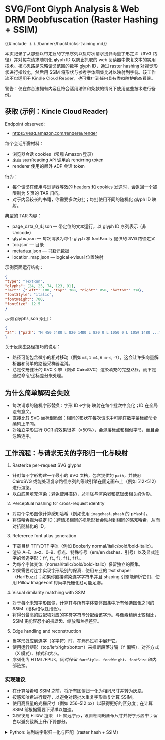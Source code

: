 # SVG/Font Glyph Analysis & Web DRM Deobfuscation (Raster Hashing + SSIM)

{{#include ../../../banners/hacktricks-training.md}}

本页记录了从那些以带定位的字形序列以及每次请求提供向量字形定义（SVG 路径）并对每次请求随机化 glyph ID 以防止抓取的 web 阅读器中恢复文本的实用技术。核心思路是忽略请求范围的数字 glyph ID，通过 raster hashing 对视觉形状进行指纹化，然后用 SSIM 将形状与参考字体图集比对以映射到字符。该工作流不仅适用于 Kindle Cloud Reader，也可推广到任何具有类似防护的查看器。

警告：仅在你合法拥有内容且符合适用法律和条款的情况下使用这些技术进行备份。

## 获取 (示例：Kindle Cloud Reader)

Endpoint observed:
- https://read.amazon.com/renderer/render

每个会话所需材料：
- 浏览器会话 cookies（常规 Amazon 登录）
- 来自 startReading API 调用的 rendering token
- renderer 使用的额外 ADP 会话 token

行为：
- 每个请求在使用与浏览器等效的 headers 和 cookies 发送时，会返回一个被限制为 5 页的 TAR 归档。
- 对于内容较长的书籍，你需要多次分批；每批使用不同的随机化 glyph ID 映射。

典型的 TAR 内容：
- page_data_0_4.json — 带定位的文本运行，以 glyph ID 序列表示（非 Unicode）
- glyphs.json — 每次请求为每个 glyph 和 fontFamily 提供的 SVG 路径定义
- toc.json — 目录
- metadata.json — 书籍元数据
- location_map.json — logical→visual 位置映射

示例页面运行结构：
```json
{
"type": "TextRun",
"glyphs": [24, 25, 74, 123, 91],
"rect": {"left": 100, "top": 200, "right": 850, "bottom": 220},
"fontStyle": "italic",
"fontWeight": 700,
"fontSize": 12.5
}
```
示例 glyphs.json 条目：
```json
{
"24": {"path": "M 450 1480 L 820 1480 L 820 0 L 1050 0 L 1050 1480 ...", "fontFamily": "bookerly_normal"}
}
```
关于反爬虫路径技巧的说明：
- 路径可能包含微小的相对移动（例如 `m3,1 m1,6 m-4,-7`），这会让许多向量解析器和简单的路径采样器混淆。
- 总是使用健壮的 SVG 引擎（例如 CairoSVG）渲染填充的完整路径，而不是通过命令/坐标差分来处理。

## 为什么简单解码会失败

- 每次请求的随机字形替换：字形 ID→字符 映射在每个批次中变化；ID 在全局没有意义。
- 直接比较 SVG 坐标很脆弱：相同的形状在每次请求中可能在数字坐标或命令编码上不同。
- 对独立字形进行 OCR 的效果很差（≈50%），会混淆标点和相似字形，而且会忽略连字。

## 工作流程：与请求无关的字形归一化与映射

1) Rasterize per-request SVG glyphs
- 针对每个字形构建一个最小的 SVG 文档，包含提供的 `path`，并使用 CairoSVG 或能处理复杂路径序列的等效引擎在固定画布上（例如 512×512）进行渲染。
- 以白底黑填充渲染；避免使用描边，以消除与渲染器和抗锯齿相关的伪影。

2) Perceptual hashing for cross-request identity
- 对每个字形图像计算感知哈希（例如使用 `imagehash.phash` 的 pHash）。
- 将该哈希视为稳定 ID：跨请求相同的视觉形状会映射到相同的感知哈希，从而对抗随机化的 ID。

3) Reference font atlas generation
- 下载目标 TTF/OTF 字体（例如 Bookerly normal/italic/bold/bold-italic）。
- 渲染 A–Z、a–z、0–9、标点、特殊符号（em/en dashes、引号）以及显式连字的候选字形：`ff`, `fi`, `fl`, `ffi`, `ffl`。
- 为每个字体变体（normal/italic/bold/bold-italic）保留独立的图集。
- 如果需要对连字实现字形级别的保真，使用专业的 text shaper（HarfBuzz）；如果你直接渲染连字字符串并且 shaping 引擎能解析它们，使用 Pillow ImageFont 的简单光栅化也可能足够。

4) Visual similarity matching with SSIM
- 对于每个未知字形图像，计算其与所有字体变体图集中所有候选图像之间的 SSIM（结构相似性指数）。
- 将得分最高的匹配项对应的字符字符串分配给该字形。与像素精确比较相比，SSIM 更能容忍小的抗锯齿、缩放和坐标差异。

5) Edge handling and reconstruction
- 当字形对应到连字（多字符）时，在解码过程中展开它。
- 使用运行矩形（top/left/right/bottom）来推断段落分隔（Y 偏移）、对齐方式（X 模式）、样式和大小。
- 序列化为 HTML/EPUB，同时保留 `fontStyle`、`fontWeight`、`fontSize` 和内部链接。

### 实现建议

- 在计算哈希和 SSIM 之前，将所有图像归一化为相同尺寸并转为灰度。
- 按感知哈希进行缓存，以避免对跨批次重复字形重复计算 SSIM。
- 使用高质量的光栅尺寸（例如 256–512 px）以获得更好的区分度；在计算 SSIM 前根据需要下采样以加速。
- 如果使用 Pillow 渲染 TTF 候选字形，设置相同的画布尺寸并将字形居中；留白以避免截断上升/下降部分。

<details>
<summary>Python: 端到端字形归一化与匹配（raster hash + SSIM）</summary>
```python
# pip install cairosvg pillow imagehash scikit-image uharfbuzz freetype-py
import io, json, tarfile, base64, math
from PIL import Image, ImageOps, ImageDraw, ImageFont
import imagehash
from skimage.metrics import structural_similarity as ssim
import cairosvg

CANVAS = (512, 512)
BGCOLOR = 255  # white
FGCOLOR = 0    # black

# --- SVG -> raster ---
def rasterize_svg_path(path_d: str, canvas=CANVAS) -> Image.Image:
# Build a minimal SVG document; rely on CAIRO for correct path handling
svg = f'''<svg xmlns="http://www.w3.org/2000/svg" width="{canvas[0]}" height="{canvas[1]}" viewBox="0 0 2048 2048">
<rect width="100%" height="100%" fill="white"/>
<path d="{path_d}" fill="black" fill-rule="nonzero"/>
</svg>'''
png_bytes = cairosvg.svg2png(bytestring=svg.encode('utf-8'))
img = Image.open(io.BytesIO(png_bytes)).convert('L')
return img

# --- Perceptual hash ---
def phash_img(img: Image.Image) -> str:
# Normalize to grayscale and fixed size
img = ImageOps.grayscale(img).resize((128, 128), Image.LANCZOS)
return str(imagehash.phash(img))

# --- Reference atlas from TTF ---
def render_char(candidate: str, ttf_path: str, canvas=CANVAS, size=420) -> Image.Image:
# Render centered text on same canvas to approximate glyph shapes
font = ImageFont.truetype(ttf_path, size=size)
img = Image.new('L', canvas, color=BGCOLOR)
draw = ImageDraw.Draw(img)
w, h = draw.textbbox((0,0), candidate, font=font)[2:]
dx = (canvas[0]-w)//2
dy = (canvas[1]-h)//2
draw.text((dx, dy), candidate, fill=FGCOLOR, font=font)
return img

# --- Build atlases for variants ---
FONT_VARIANTS = {
'normal':   '/path/to/Bookerly-Regular.ttf',
'italic':   '/path/to/Bookerly-Italic.ttf',
'bold':     '/path/to/Bookerly-Bold.ttf',
'bolditalic':'/path/to/Bookerly-BoldItalic.ttf',
}
CANDIDATES = [
*[chr(c) for c in range(0x20, 0x7F)],  # basic ASCII
'–', '—', '“', '”', '‘', '’', '•',      # common punctuation
'ff','fi','fl','ffi','ffl'              # ligatures
]

def build_atlases():
atlases = {}  # variant -> list[(char, img)]
for variant, ttf in FONT_VARIANTS.items():
out = []
for ch in CANDIDATES:
img = render_char(ch, ttf)
out.append((ch, img))
atlases[variant] = out
return atlases

# --- SSIM match ---

def best_match(img: Image.Image, atlases) -> tuple[str, float, str]:
# Returns (char, score, variant)
img_n = ImageOps.grayscale(img).resize((128,128), Image.LANCZOS)
img_n = ImageOps.autocontrast(img_n)
best = ('', -1.0, '')
import numpy as np
candA = np.array(img_n)
for variant, entries in atlases.items():
for ch, ref in entries:
ref_n = ImageOps.grayscale(ref).resize((128,128), Image.LANCZOS)
ref_n = ImageOps.autocontrast(ref_n)
candB = np.array(ref_n)
score = ssim(candA, candB)
if score > best[1]:
best = (ch, score, variant)
return best

# --- Putting it together for one TAR batch ---

def process_tar(tar_path: str, cache: dict, atlases) -> list[dict]:
# cache: perceptual-hash -> mapping {char, score, variant}
out_runs = []
with tarfile.open(tar_path, 'r:*') as tf:
glyphs = json.load(tf.extractfile('glyphs.json'))
# page_data_0_4.json may differ in name; list members to find it
pd_name = next(m.name for m in tf.getmembers() if m.name.startswith('page_data_'))
page_data = json.load(tf.extractfile(pd_name))

# 1. Rasterize + hash all glyphs for this batch
id2hash = {}
for gid, meta in glyphs.items():
img = rasterize_svg_path(meta['path'])
h = phash_img(img)
id2hash[int(gid)] = (h, img)

# 2. Ensure all hashes are resolved to characters in cache
for h, img in {v[0]: v[1] for v in id2hash.values()}.items():
if h not in cache:
ch, score, variant = best_match(img, atlases)
cache[h] = { 'char': ch, 'score': float(score), 'variant': variant }

# 3. Decode text runs
for run in page_data:
if run.get('type') != 'TextRun':
continue
decoded = []
for gid in run['glyphs']:
h, _ = id2hash[gid]
decoded.append(cache[h]['char'])
run_out = {
'text': ''.join(decoded),
'rect': run.get('rect'),
'fontStyle': run.get('fontStyle'),
'fontWeight': run.get('fontWeight'),
'fontSize': run.get('fontSize'),
}
out_runs.append(run_out)
return out_runs

# Usage sketch:
# atlases = build_atlases()
# cache = {}
# for tar in sorted(glob('batches/*.tar')):
#     runs = process_tar(tar, cache, atlases)
#     # accumulate runs for layout reconstruction → EPUB/HTML
```
</details>

## Layout/EPUB reconstruction heuristics

- Paragraph breaks: 如果下一个 run 的 top Y 超过上一行 baseline 一个阈值（相对于字体大小），则开始新段落。
- Alignment: 通过相似的 left X 将左对齐段落分组；通过对称的边距检测居中行；通过右边缘检测右对齐。
- Styling: 通过 `fontStyle`/`fontWeight` 保留斜体/粗体；按 `fontSize` 桶划分 CSS 类以近似区分标题和正文。
- Links: 如果 runs 包含链接元数据（例如 `positionId`），则生成锚点和内部 href。

## Mitigating SVG anti-scraping path tricks

- 使用填充路径并设置 `fill-rule: nonzero`，以及合适的 renderer（CairoSVG, resvg）。不要依赖路径标记规范化。
- 避免 stroke 渲染；专注于填充实心以绕过由微小相对移动引起的发丝状伪影。
- 在每次渲染中保持稳定的 viewBox，以便相同形状在不同批次中光栅化一致。

## Performance notes

- 在实践中，书籍通常收敛到几百个唯一字形（例如包含连字约 ~361 个）。通过感知哈希缓存 SSIM 结果。
- 初次发现后，后续批次主要重用已知哈希；解码过程变为 I/O 受限。
- 平均 SSIM ≈0.95 是强信号；考虑将低得分匹配标记为人工复查。

## Generalization to other viewers

任何满足以下条件的系统：
- 返回带有请求作用域数字 ID 的定位字形 runs
- 每次请求下发向量字形（SVG paths 或子集字体）
- 限制每次请求的页面数以防止批量导出

…都可以用相同的规范化方法处理：
- 对每次请求的形状进行光栅化 → 感知哈希 → shape ID
- 为每个字体变体构建候选字形/连字图谱
- 使用 SSIM（或类似的感知度量）分配字符
- 从 run 的矩形/样式重构版面

## Minimal acquisition example (sketch)

使用浏览器的 DevTools 捕获 reader 在请求 `/renderer/render` 时使用的精确 headers、cookies 和 tokens。然后在脚本或 curl 中复现这些。示例大纲：
```bash
curl 'https://read.amazon.com/renderer/render' \
-H 'Cookie: session-id=...; at-main=...; sess-at-main=...' \
-H 'x-adp-session: <ADP_SESSION_TOKEN>' \
-H 'authorization: Bearer <RENDERING_TOKEN_FROM_startReading>' \
-H 'User-Agent: <copy from browser>' \
-H 'Accept: application/x-tar' \
--compressed --output batch_000.tar
```
根据读者的请求调整参数化（book ASIN、page window、viewport）。请注意每次请求上限为 5 页。

## 可达成的结果

- 通过 perceptual hashing 将 100 多个随机化字母表折叠到单一字形空间
- 当字体图集包含连字和变体时，唯一字形可实现 100% 映射，平均 SSIM 约为 0.95
- 重建后的 EPUB/HTML 在视觉上与原始文件无法区分

## 参考资料

- [Kindle Web DRM: Breaking Randomized SVG Glyph Obfuscation with Raster Hashing + SSIM (Pixelmelt blog)](https://blog.pixelmelt.dev/kindle-web-drm/)
- [CairoSVG – SVG to PNG renderer](https://cairosvg.org/)
- [imagehash – Perceptual image hashing (pHash)](https://pypi.org/project/ImageHash/)
- [scikit-image – Structural Similarity Index (SSIM)](https://scikit-image.org/docs/stable/api/skimage.metrics.html#skimage.metrics.structural_similarity)

{{#include ../../../banners/hacktricks-training.md}}
